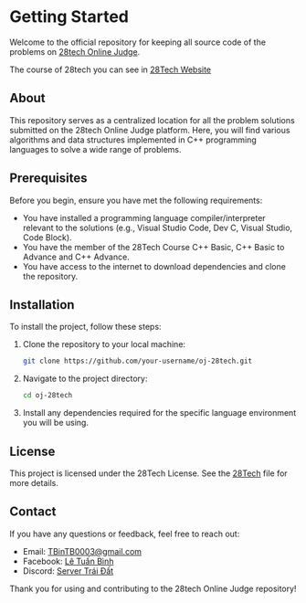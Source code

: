 # Getting Started

Welcome to the official repository for keeping all source code of the problems on [28tech Online Judge](http://oj.28tech.com.vn/).

The course of 28tech you can see in [28Tech Website](https://www.28tech.com.vn/)

## About

This repository serves as a centralized location for all the problem solutions submitted on the 28tech Online Judge platform. Here, you will find various algorithms and data structures implemented in C++ programming languages to solve a wide range of problems.

## Prerequisites

Before you begin, ensure you have met the following requirements:

-   You have installed a programming language compiler/interpreter relevant to the solutions (e.g., Visual Studio Code, Dev C, Visual Studio, Code Block).
-   You have the member of the 28Tech Course C++ Basic, C++ Basic to Advance and C++ Advance.
-   You have access to the internet to download dependencies and clone the repository.

## Installation

To install the project, follow these steps:

1. Clone the repository to your local machine:

    ```sh
    git clone https://github.com/your-username/oj-28tech.git
    ```

2. Navigate to the project directory:

    ```sh
    cd oj-28tech
    ```

3. Install any dependencies required for the specific language environment you will be using.

## License

This project is licensed under the 28Tech License. See the [28Tech](https://www.28tech.com.vn/) file for more details.

## Contact

If you have any questions or feedback, feel free to reach out:

-   Email: TBinTB0003@gmail.com
-   Facebook: [Lê Tuấn Bình](https://www.facebook.com/binh.letuan.92?mibextid=LQQJ4d)
-   Discord: [Server Trái Đất](https://discord.gg/vCTGUKxN)

Thank you for using and contributing to the 28tech Online Judge repository!
